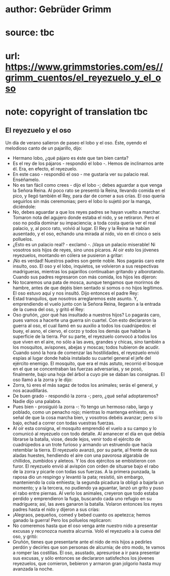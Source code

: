 # author: Gebrüder Grimm
# source: tbc
# url: https://www.grimmstories.com/es//grimm_cuentos/el_reyezuelo_y_el_oso
# note: copyright of translation tbc

## El reyezuelo y el oso 

Un día de verano salieron de paseo el lobo y el oso. Éste, oyendo el
melodioso canto de un pajarillo, dijo:
- Hermano lobo, ¿qué pájaro es éste que tan bien canta?
- Es el rey de los pájaros - respondió el lobo -. Hemos de inclinarnos
ante él.
Era, en efecto, el reyezuelo.
- En este caso - respondió el oso - me gustaría ver su palacio real.
Enséñamelo.
- No es tan fácil como crees - dijo el lobo -; debes aguardar a que
venga la Señora Reina.
Al poco rato se presentó la Reina, llevando comida en el pico, y llegó
también el Rey, para dar de comer a sus crías. El oso quería seguirlos
sin más ceremonias; pero el lobo lo sujetó por la manga, diciéndole:
- No, debes aguardar a que los reyes padres se hayan vuelto a marchar.
Tomaron nota del agujero donde estaba el nido, y se retiraron.
Pero el oso no podía dominar su impaciencia; a toda costa quería ver el
real palacio, y, al poco rato, volvió al lugar. El Rey y la Reina se
habían ausentado, y el oso, echando una mirada al nido, vio en él cinco
o seis polluelos.
- ¿Esto es un palacio real? - exclamó -. ¡Vaya un palacio miserable! Ni
vosotros sois hijos de reyes, sino unos pícaros.
Al oir esto los jóvenes reyezuelos, montando en cólera se pusieron a
gritar:
- ¡No es verdad! Nuestros padres son gente noble. Nos pagarás caro este
insulto, oso.
El oso y el lobo, inquietos, se volvieron a sus respectivas madrigueras,
mientras los pajarillos continuaban gritando y alborotando. Cuando sus
padres regresaron con más comida, los hijos les dijeron:
- No tocaremos una pata de mosca, aunque tengamos que morirnos de
hambre, antes de que dejéis bien sentado si somos o no hijos legítimos.
El oso estuvo aquí y nos insultó.
Dijo entonces el padre Rey:
- Estad tranquilos, que nosotros arreglaremos este asunto.
Y, emprendiendo el vuelo junto con la Señora Reina, llegaron a la
entrada de la cueva del oso, y gritó el Rey:
- Oso gruñón, ¿por qué has insultado a nuestros hijos? Lo pagarás caro,
pues vamos a hacerte una guerra sin cuartel.
Con esto declararon la guerra al oso, el cual llamó en su auxilio a
todos los cuadrúpedos: el buey, el asno, el ciervo, el corzo y todos los
demás que habitan la superficie de la tierra. Por su parte, el reyezuelo
convocó a todos los que viven en el aire, no sólo a las aves, grandes y
chicas, sino también a los mosquitos, avispones, abejas y moscas; todos
hubieron de acudir.
Cuando sonó la hora de comenzar las hostilidades, el reyezuelo envió
espías al lugar donde había instalado su cuartel general el jefe del
ejército enemigo. El mosquito, que era el más astuto, recorrió el bosque
en el que se concentraban las fuerzas adversarias, y se posó,
finalmente, bajo una hoja del árbol a cuyo pie se daban las consignas.
El oso llamó a la zorra y le dijo:
- Zorra, tú eres el más sagaz de todos los animales; serás el general, y
nos acaudillarás.
- De buen grado - respondió la zorra -; pero, ¿qué señal adoptaremos?
Nadie dijo una palabra.
- Pues bien - prosiguió la zorra -: Yo tengo un hermoso rabo, largo y
poblado, como un penacho rojo; mientras lo mantenga enhiesto, es señal
de que la cosa marcha bien, y vosotros debéis avanzar; pero si lo bajo,
echad a correr con todas vuestras fuerzas.
- Al oír esta consigna, el mosquito emprendió el vuelo a su campo y lo
comunicó al reyezuelo con todo detalle.
Al amanecer el día en que debía librarse la batalla, viose, desde lejos,
venir todo el ejército de cuadrúpedos a un trote furioso y armando un
estruendo que hacía retemblar la tierra. El reyezuelo avanzó, por su
parte, al frente de sus aladas huestes, hendiendo el aire con una
pavorosa algarabía de chillidos, zumbidos y aleteos. Y los dos ejércitos
se embistieron con furor. El reyezuelo envió al avispón con orden de
situarse bajo el rabo de la zorra y picarle con todas sus fuerzas. A la
primera punzada, la raposa dio un respingo y levantó la pata; resistió,
sin embargo, manteniendo la cola enhiesta; la segunda picadura la obligó
a bajarla un momento; y a la tercera, no pudiendo ya aguantar, lanzó un
grito y puso el rabo entre piernas. Al verlo los animales, creyeron que
todo estaba perdido y emprendieron la fuga, buscando cada uno refugio en
su madriguera; así, las aves ganaron la batalla.
Volaron entonces los reyes padres hasta el nido y dijeron a sus crías:
- ¡Alegraos, pequeños, comed y bebed cuanto os apetezca; hemos ganado la
guerra!
Pero los polluelos replicaron:
- No comeremos hasta que el oso venga ante nuestro nido a presentar
excusas y reconozca nuestra alcurnia.
Voló el reyezuelo a la cueva del oso, y gritó:
- Gruñón, tienes que presentarte ante el nido de mis hijos a pedirles
perdón y decirles que son personas de alcurnia; de otro modo, te vamos a
romper las costillas.
El oso, asustado, apresuróse a ir para presentar sus excusas, y sólo
entonces se declararon satisfechos los jóvenes reyezuelos, que comieron,
bebieron y armaron gran jolgorio hasta muy avanzada la noche.

